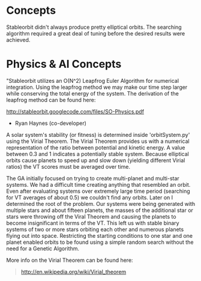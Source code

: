 # Concepts #
Stableorbit didn't always produce pretty elliptical orbits. The searching algorithm required a great deal of tuning before the desired results were achieved.

# Physics & AI Concepts #

"Stableorbit utilizes an O(N^2) Leapfrog Euler Algorithm for numerical integration.  Using the leapfrog method we may make our time step larger while conserving the total energy of the system.  The derivation of the leapfrog method can be found here:

http://stableorbit.googlecode.com/files/SO-Physics.pdf

- Ryan Haynes (co-developer)

A solar system's stability (or fitness) is determined inside 'orbitSystem.py' using the Virial Theorem. The Virial Theorem provides us with a numerical representation of the ratio between potential and kinetic energy. A value between 0.3 and 1 indicates a potentially stable system. Because elliptical orbits cause planets to speed up and slow down (yielding different Virial ratios) the VT scores must be averaged over time.

The GA initially focused on trying to create multi-planet and multi-star systems. We had a difficult time creating anything that resembled an orbit. Even after evaluating systems over  extremely large time period (searching for VT averages of about 0.5) we couldn't find any orbits. Later on I determined the root of the problem.  Our systems were being generated with multiple stars and about fifteen planets, the masses of the additional star or stars were throwing off the Viral Theorem and causing the planets to become insignificant in terms of the VT. This left us with stable binary systems of two or more stars orbiting each other and numerous planets flying out into space.  Restricting the starting conditions to one star and one planet enabled orbits to be found using a simple random search without the need for a Genetic Algorithm.

More info on the Virial Theorem can be found here:

> http://en.wikipedia.org/wiki/Virial_theorem